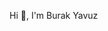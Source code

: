 Hi 👋, I'm Burak Yavuz

<!--
**burakyavuz96/burakyavuz96** is a ✨ _special_ ✨ repository because its `README.md` (this file) appears on your GitHub profile.

Here are some ideas to get you started:

- 🔭 I’m currently working on ...
- 🌱 I’m currently learning ...
- 👯 I’m looking to collaborate on ...
- 🤔 I’m looking for help with ...
- 💬 Ask me about ...
- 📫 How to reach me:burakyavuz96@yandex.com
- 😄 Pronouns: ...
- ⚡ Fun fact: ...
-->
